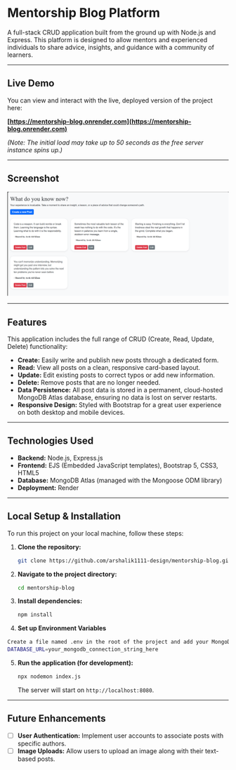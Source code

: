 # Mentorship Blog Platform

A full-stack CRUD application built from the ground up with Node.js and Express. This platform is designed to allow mentors and experienced individuals to share advice, insights, and guidance with a community of learners.

---

## Live Demo

You can view and interact with the live, deployed version of the project here:

**[https://mentorship-blog.onrender.com](https://mentorship-blog.onrender.com)**

_(Note: The initial load may take up to 50 seconds as the free server instance spins up.)_

---

## Screenshot

![Mentorship Blog Screenshot](./public/images/Screenshot.png)

---

## Features

This application includes the full range of CRUD (Create, Read, Update, Delete) functionality:

- **Create:** Easily write and publish new posts through a dedicated form.
- **Read:** View all posts on a clean, responsive card-based layout.
- **Update:** Edit existing posts to correct typos or add new information.
- **Delete:** Remove posts that are no longer needed.
- **Data Persistence:** All post data is stored in a permanent, cloud-hosted MongoDB Atlas database, ensuring no data is lost on server restarts.
- **Responsive Design:** Styled with Bootstrap for a great user experience on both desktop and mobile devices.

---

## Technologies Used

- **Backend:** Node.js, Express.js
- **Frontend:** EJS (Embedded JavaScript templates), Bootstrap 5, CSS3, HTML5
- **Database:** MongoDB Atlas (managed with the Mongoose ODM library)
- **Deployment:** Render

---

## Local Setup & Installation

To run this project on your local machine, follow these steps:

1.  **Clone the repository:**

    ```bash
    git clone https://github.com/arshalik1111-design/mentorship-blog.git
    ```

2.  **Navigate to the project directory:**

    ```bash
    cd mentorship-blog
    ```

3.  **Install dependencies:**

    ```bash
    npm install
    ```

4.  **Set up Environment Variables**

```bash
Create a file named .env in the root of the project and add your MongoDB connection string:
DATABASE_URL=your_mongodb_connection_string_here
```

5.  **Run the application (for development):**
    ```bash
    npx nodemon index.js
    ```
    The server will start on `http://localhost:8080`.

---

## Future Enhancements

- [ ] **User Authentication:** Implement user accounts to associate posts with specific authors.
- [ ] **Image Uploads:** Allow users to upload an image along with their text-based posts.

```

```
